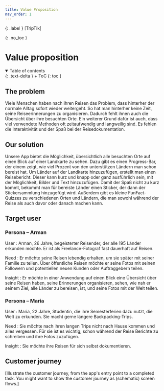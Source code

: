 ```yaml
---
title: Value Proposition
nav_order: 1
---
```


{: .label }
[TripTik]

{: .no_toc }
# Value proposition

<details open markdown="block">
{: .text-delta }
<summary>Table of contents</summary>
+ ToC
{: toc }
</details>

## The problem

Viele Menschen haben nach ihren Reisen das Problem, dass hinterher der normale Alltag sofort wieder weitergeht. So hat man hinterher keine Zeit, seine Reiseerinnerungen zu organisieren. Dadurch fehlt ihnen auch die Übersicht über ihre besuchten Orte. Ein weiterer Grund dafür ist auch, dass viel verwendete Methoden oft zeitaufwendig und langweilig sind. Es fehlen die Interaktivität und der Spaß bei der Reisedokumentation.

## Our solution

Unsere App bietet die Möglichkeit, übersichtlich alle besuchten Orte auf einen Blick auf einer Landkarte zu sehen. Dazu gibt es einen Progress-Bar, der einem zeigt, wie viel Prozent von den unterstützen Ländern man schon bereist hat. Um Länder auf der Landkarte hinzuzufügen, erstellt man einen Reisebericht. Dieser kann kurz und knapp oder ganz ausführlich sein, mit der Möglichkeit, Bilder und Text hinzuzufügen.
Damit der Spaß nicht zu kurz kommt, bekommt man für bereiste Länder einen Sticker, der dann der Stickersammlung hinzugefügt wird. Außerdem gibt es kleine FunFact-Quizzes zu verschiedenen Orten und Ländern, die man sowohl während der Reise als auch davor oder danach machen kann.

## Target user

### Persona – Arman

User
: Arman, 26 Jahre, begeisterter Reisender, der alle 195 Länder erkunden möchte. Er ist als Freelance-Fotograf fast dauerhaft auf Reisen.

Need
: Er möchte seine Reisen lebendig erhalten, um sie später mit seiner Familie zu teilen. Über öffentliche Reisen möchte er seine Fotos mit seinen Followern und potentiellen neuen Kunden oder Auftraggebern teilen.

Insight
: Er möchte in einer Anwendung auf einen Blick eine Übersicht über seine Reisen haben, seine Erinnerungen organisieren, sehen, wie nah er seinem Ziel, alle Länder zu bereisen, ist, und seine Fotos mit der Welt teilen.

### Persona – Maria

User
: Maria, 22 Jahre, Studentin, die ihre Semesterferien dazu nutzt, die Welt zu erkunden. Sie macht gerne längere Backpacking-Trips.

Need
: Sie möchte nach ihren langen Trips nicht nach Hause kommen und alles vergessen. Für sie ist es wichtig, schon während der Reise Berichte zu schreiben und ihre Fotos zuzufügen.

Insight
: Sie möchte ihre Reisen für sich selbst dokumentieren.

## Customer journey

[Illustrate the customer journey, from the app's entry point to a completed task. You might want to show the customer journey as (schematic) screen flows.]